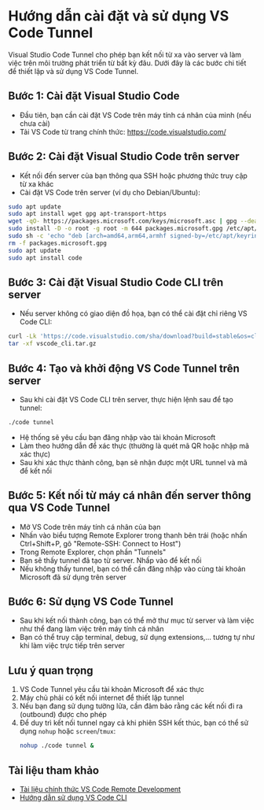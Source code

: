 # Hướng dẫn cài đặt và sử dụng VS Code Tunnel

Visual Studio Code Tunnel cho phép bạn kết nối từ xa vào server và làm việc trên môi trường phát triển từ bất kỳ đâu. Dưới đây là các bước chi tiết để thiết lập và sử dụng VS Code Tunnel.

## Bước 1: Cài đặt Visual Studio Code

- Đầu tiên, bạn cần cài đặt VS Code trên máy tính cá nhân của mình (nếu chưa cài)
- Tải VS Code từ trang chính thức: https://code.visualstudio.com/

## Bước 2: Cài đặt Visual Studio Code trên server

- Kết nối đến server của bạn thông qua SSH hoặc phương thức truy cập từ xa khác
- Cài đặt VS Code trên server (ví dụ cho Debian/Ubuntu):

```bash
sudo apt update
sudo apt install wget gpg apt-transport-https
wget -qO- https://packages.microsoft.com/keys/microsoft.asc | gpg --dearmor > packages.microsoft.gpg
sudo install -D -o root -g root -m 644 packages.microsoft.gpg /etc/apt/keyrings/packages.microsoft.gpg
sudo sh -c 'echo "deb [arch=amd64,arm64,armhf signed-by=/etc/apt/keyrings/packages.microsoft.gpg] https://packages.microsoft.com/repos/code stable main" > /etc/apt/sources.list.d/vscode.list'
rm -f packages.microsoft.gpg
sudo apt update
sudo apt install code
```

## Bước 3: Cài đặt Visual Studio Code CLI trên server

- Nếu server không có giao diện đồ họa, bạn có thể cài đặt chỉ riêng VS Code CLI:

```bash
curl -Lk 'https://code.visualstudio.com/sha/download?build=stable&os=cli-alpine-x64' --output vscode_cli.tar.gz
tar -xf vscode_cli.tar.gz
```

## Bước 4: Tạo và khởi động VS Code Tunnel trên server

- Sau khi cài đặt VS Code CLI trên server, thực hiện lệnh sau để tạo tunnel:

```bash
./code tunnel
```

- Hệ thống sẽ yêu cầu bạn đăng nhập vào tài khoản Microsoft
- Làm theo hướng dẫn để xác thực (thường là quét mã QR hoặc nhập mã xác thực)
- Sau khi xác thực thành công, bạn sẽ nhận được một URL tunnel và mã để kết nối

## Bước 5: Kết nối từ máy cá nhân đến server thông qua VS Code Tunnel

- Mở VS Code trên máy tính cá nhân của bạn
- Nhấn vào biểu tượng Remote Explorer trong thanh bên trái (hoặc nhấn Ctrl+Shift+P, gõ "Remote-SSH: Connect to Host")
- Trong Remote Explorer, chọn phần "Tunnels"
- Bạn sẽ thấy tunnel đã tạo từ server. Nhấp vào để kết nối
- Nếu không thấy tunnel, bạn có thể cần đăng nhập vào cùng tài khoản Microsoft đã sử dụng trên server

## Bước 6: Sử dụng VS Code Tunnel

- Sau khi kết nối thành công, bạn có thể mở thư mục từ server và làm việc như thể đang làm việc trên máy tính cá nhân
- Bạn có thể truy cập terminal, debug, sử dụng extensions,... tương tự như khi làm việc trực tiếp trên server

## Lưu ý quan trọng

1. VS Code Tunnel yêu cầu tài khoản Microsoft để xác thực
2. Máy chủ phải có kết nối internet để thiết lập tunnel
3. Nếu bạn đang sử dụng tường lửa, cần đảm bảo rằng các kết nối đi ra (outbound) được cho phép
4. Để duy trì kết nối tunnel ngay cả khi phiên SSH kết thúc, bạn có thể sử dụng `nohup` hoặc `screen`/`tmux`:
   ```bash
   nohup ./code tunnel &
   ```

## Tài liệu tham khảo

- [Tài liệu chính thức VS Code Remote Development](https://code.visualstudio.com/docs/remote/tunnels)
- [Hướng dẫn sử dụng VS Code CLI](https://code.visualstudio.com/docs/editor/command-line)
